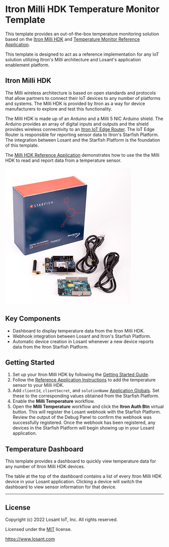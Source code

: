 # Itron Milli HDK Temperature Monitor Template
This template provides an out-of-the-box temperature monitoring solution based on the [Itron Milli HDK](https://developer.itron.com/product/milli-developer-kit-v1.0-arduino) and [Temperature Monitor Reference Application](https://developer.itron.com/content/milli-developer-kit-reference-application).

This template is designed to act as a reference implementation for any IoT solution utilizing Itron's Milli architecture and Losant's application enablement platform.

## Itron Milli HDK
The Milli wireless architecture is based on open standards and protocols that allow partners to connect their IoT devices to any number of platforms and systems. The Milli HDK is provided by Itron as a way for device manufacturers to explore and test this functionality.

The Milli HDK is made up of an Arduino and a Milli 5 NIC Arduino shield. The Arduino provides an array of digital inputs and outputs and the shield provides wireless connectivity to an [Itron IoT Edge Router](https://developer.itron.com/product/iot-edge-router-hw1-usa-canada-jamaica-brazil). The IoT Edge Router is responsible for reporting sensor data to Itron's Starfish Platform. The integration between Losant and the Starfish Platform is the foundation of this template.

The [Milli HDK Reference Application](https://developer.itron.com/content/milli-developer-kit-reference-application) demonstrates how to use the the Milli HDK to read and report data from a temperature sensor.

![Itron Milli Developer Kit](./itron-milli.png)

## Key Components

* Dashboard to display temperature data from the Itron Milli HDK.
* Webhook integration between Losant and Itron's Starfish Platform.
* Automatic device creation in Losant whenever a new device reports data from the Itron Starfish Platform.

## Getting Started

1. Set up your Itron Milli HDK by following the [Getting Started Guide](https://developer.itron.com/content/milli-developer-kit-arduino-v10-getting-started-guide).
1. Follow the [Reference Application Instructions](https://developer.itron.com/content/milli-developer-kit-reference-application) to add the temperature sensor to your Milli HDK.
1. Add `clientId`, `clientSecret`, and `solutionName` [Application Globals](https://docs.losant.com/applications/overview/#application-globals). Set these to the corresponding values obtained from the Starfish Platform.
1. Enable the **Milli Temperature** workflow.
1. Open the **Milli Temperature** workflow and click the **Itron Auth Btn** virtual button. This will register the Losant webhook with the Starfish Platform. Review the output of the Debug Panel to confirm the webhook was successfully registered. Once the webhook has been registered, any devices in the Starfish Platform will begin showing up in your Losant application.

## Temperature Dashboard
This template provides a dashboard to quickly view temperature data for any number of Itron Milli HDK devices.

The table at the top of the dashboard contains a list of every Itron Milli HDK device in your Losant application. Clicking a device will switch the dashboard to view sensor information for that device.

---

## License

Copyright (c) 2022 Losant IoT, Inc. All rights reserved.

Licensed under the [MIT](https://github.com/Losant/losant-templates/blob/master/LICENSE.txt) license.

https://www.losant.com